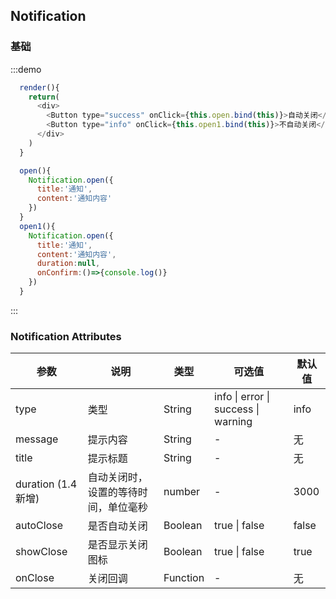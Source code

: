 ## Notification

### 基础

:::demo

```js
  render(){
    return(
      <div>
        <Button type="success" onClick={this.open.bind(this)}>自动关闭</Button>
        <Button type="info" onClick={this.open1.bind(this)}>不自动关闭</Button>
      </div>
    )
  }

  open(){
    Notification.open({
      title:'通知',
      content:'通知内容'
    })
  }
  open1(){
    Notification.open({
      title:'通知',
      content:'通知内容',
      duration:null,
      onConfirm:()=>{console.log()}
    })
  }

```

:::

### Notification Attributes

| 参数                | 说明                                 | 类型     | 可选值                              | 默认值 |
| ------------------- | ------------------------------------ | -------- | ----------------------------------- | ------ |
| type                | 类型                                 | String   | info \| error \| success \| warning | info   |
| message             | 提示内容                             | String   | -                                   | 无     |
| title               | 提示标题                             | String   | -                                   | 无     |
| duration (1.4 新增) | 自动关闭时，设置的等待时间，单位毫秒 | number   | -                                   | 3000   |
| autoClose           | 是否自动关闭                         | Boolean  | true \| false                       | false  |
| showClose           | 是否显示关闭图标                     | Boolean  | true \| false                       | true   |
| onClose             | 关闭回调                             | Function | -                                   | 无     |

